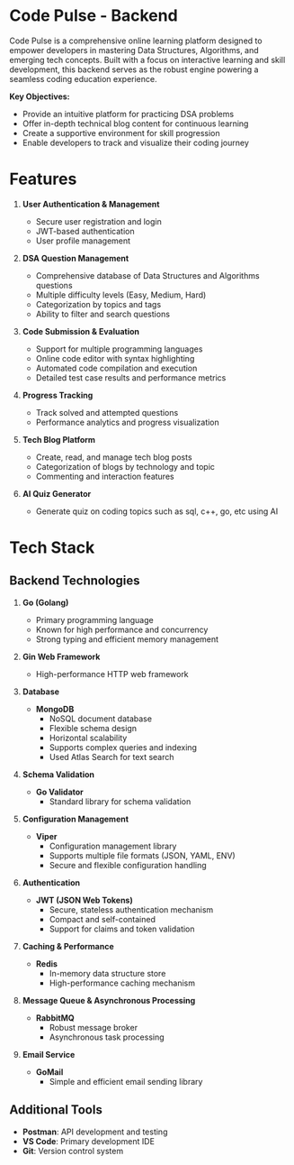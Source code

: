 # Code Pulse - Backend
Code Pulse is a comprehensive online learning platform designed to empower developers in mastering Data Structures, Algorithms, and emerging tech concepts. Built with a focus on interactive learning and skill development, this backend serves as the robust engine powering a seamless coding education experience.

**Key Objectives:**
- Provide an intuitive platform for practicing DSA problems
- Offer in-depth technical blog content for continuous learning
- Create a supportive environment for skill progression
- Enable developers to track and visualize their coding journey

# Features

1. **User Authentication & Management**
   - Secure user registration and login
   - JWT-based authentication
   - User profile management

2. **DSA Question Management**
   - Comprehensive database of Data Structures and Algorithms questions
   - Multiple difficulty levels (Easy, Medium, Hard)
   - Categorization by topics and tags
   - Ability to filter and search questions

3. **Code Submission & Evaluation**
   - Support for multiple programming languages
   - Online code editor with syntax highlighting
   - Automated code compilation and execution
   - Detailed test case results and performance metrics

4. **Progress Tracking**
   - Track solved and attempted questions
   - Performance analytics and progress visualization

5. **Tech Blog Platform**
   - Create, read, and manage tech blog posts
   - Categorization of blogs by technology and topic
   - Commenting and interaction features

6. **AI Quiz Generator**
   - Generate quiz on coding topics such as sql, c++, go, etc using AI

# Tech Stack

## Backend Technologies
1. **Go (Golang)**
   - Primary programming language
   - Known for high performance and concurrency
   - Strong typing and efficient memory management

2. **Gin Web Framework**
   - High-performance HTTP web framework

3. **Database**
   - **MongoDB**
     - NoSQL document database
     - Flexible schema design
     - Horizontal scalability
     - Supports complex queries and indexing
     - Used Atlas Search for text search

4. **Schema Validation**
   - **Go Validator**
     - Standard library for schema validation

5. **Configuration Management**
   - **Viper**
     - Configuration management library
     - Supports multiple file formats (JSON, YAML, ENV)
     - Secure and flexible configuration handling

6. **Authentication**
   - **JWT (JSON Web Tokens)**
     - Secure, stateless authentication mechanism
     - Compact and self-contained
     - Support for claims and token validation

7. **Caching & Performance**
   - **Redis**
     - In-memory data structure store
     - High-performance caching mechanism

8. **Message Queue & Asynchronous Processing**
   - **RabbitMQ**
     - Robust message broker
     - Asynchronous task processing

9. **Email Service**
   - **GoMail**
     - Simple and efficient email sending library

## Additional Tools
- **Postman**: API development and testing
- **VS Code**: Primary development IDE
- **Git**: Version control system